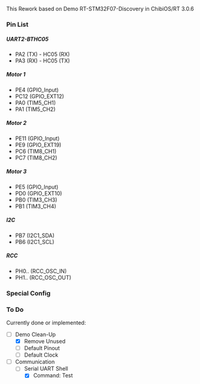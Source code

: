 This Rework based on Demo RT-STM32F07-Discovery in ChibiOS/RT 3.0.6

### Pin List

##### UART2-BTHC05
- PA2 (TX) - HC05 (RX)
- PA3 (RX) - HC05 (TX)

##### Motor 1
- PE4 (GPIO_Input)
- PC12 (GPIO_EXT12)
- PA0 (TIM5_CH1)
- PA1 (TIM5_CH2)

##### Motor 2
- PE11 (GPIO_Input)
- PE9 (GPIO_EXT19)
- PC6 (TIM8_CH1)
- PC7 (TIM8_CH2)

##### Motor 3
- PE5 (GPIO_Input)
- PD0 (GPIO_EXT10)
- PB0 (TIM3_CH3)
- PB1 (TIM3_CH4)

##### I2C
- PB7 (I2C1_SDA)
- PB6 (I2C1_SCL)

##### RCC
- PH0.. (RCC_OSC_IN)
- PH1.. (RCC_OSC_OUT)

### Special Config

### To Do
Currently done or implemented:
- [ ] Demo Clean-Up
  - [x] Remove Unused
  - [ ] Default Pinout
  - [ ] Default Clock
- [ ] Communication
  - [ ] Serial UART Shell
    - [x] Command: Test
